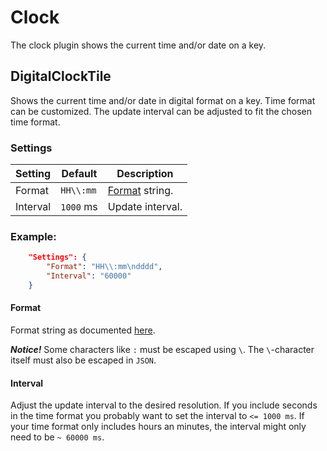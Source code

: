 # Clock

The clock plugin shows the current time and/or date on a key.

## DigitalClockTile

Shows the current time and/or date in digital format on a key. Time format can be customized. The update interval can be adjusted to fit the chosen time format.

### Settings

| Setting  | Default   | Description                                                                                          |
|----------|-----------|------------------------------------------------------------------------------------------------------|
| Format   | `HH\\:mm` | [Format](https://learn.microsoft.com/en-us/dotnet/api/system.datetime.tostring?view=net-7.0) string. |
| Interval | `1000` ms | Update interval.                                                                                     |

### Example:

```json
    "Settings": {
        "Format": "HH\\:mm\ndddd",
        "Interval": "60000"
    }
```

#### Format
Format string as documented [here](https://learn.microsoft.com/en-us/dotnet/api/system.datetime.tostring?view=net-7.0).

***Notice!*** Some characters like `:` must be escaped using `\`. The `\`-character itself must also be escaped in `JSON`.

#### Interval
Adjust the update interval to the desired resolution. If you include seconds in the time format you probably want to set the interval to `<= 1000 ms`. If your time format only includes hours an minutes, the interval might only need to be `~ 60000 ms`.
